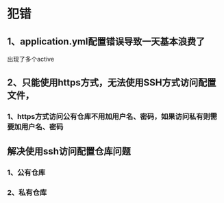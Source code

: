 # 犯错
## 1、application.yml配置错误导致一天基本浪费了
出现了多个active
## 2、只能使用https方式，无法使用SSH方式访问配置文件，
### 1、https方式访问公有仓库不用加用户名、密码，如果访问私有则需要加用户名、密码
## 解决使用ssh访问配置仓库问题
### 1、公有仓库

### 2、私有仓库